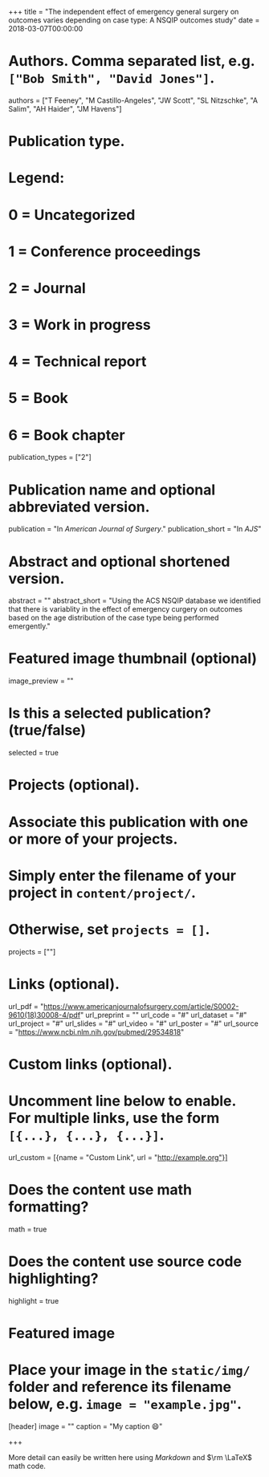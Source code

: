 +++
title = "The independent effect of emergency general surgery on outcomes varies depending
on case type: A NSQIP outcomes study"
date = 2018-03-07T00:00:00

# Authors. Comma separated list, e.g. `["Bob Smith", "David Jones"]`.
authors = ["T Feeney", "M Castillo-Angeles", "JW Scott", "SL Nitzschke", "A Salim", "AH Haider", "JM Havens"]

# Publication type.
# Legend:
# 0 = Uncategorized
# 1 = Conference proceedings
# 2 = Journal
# 3 = Work in progress
# 4 = Technical report
# 5 = Book
# 6 = Book chapter
publication_types = ["2"]

# Publication name and optional abbreviated version.
publication = "In *American Journal of Surgery*."
publication_short = "In *AJS*"

# Abstract and optional shortened version.
abstract = ""
abstract_short = "Using the ACS NSQIP database we identified that there is variablity in the effect of emergency curgery on outcomes based on the age distribution of the case type being performed emergently."

# Featured image thumbnail (optional)
image_preview = ""

# Is this a selected publication? (true/false)
selected = true

# Projects (optional).
#   Associate this publication with one or more of your projects.
#   Simply enter the filename of your project in `content/project/`.
#   Otherwise, set `projects = []`.
projects = [""]

# Links (optional).
url_pdf = "https://www.americanjournalofsurgery.com/article/S0002-9610(18)30008-4/pdf"
url_preprint = ""
url_code = "#"
url_dataset = "#"
url_project = "#"
url_slides = "#"
url_video = "#"
url_poster = "#"
url_source = "https://www.ncbi.nlm.nih.gov/pubmed/29534818"

# Custom links (optional).
#   Uncomment line below to enable. For multiple links, use the form `[{...}, {...}, {...}]`.
url_custom = [{name = "Custom Link", url = "http://example.org"}]

# Does the content use math formatting?
math = true

# Does the content use source code highlighting?
highlight = true

# Featured image
# Place your image in the `static/img/` folder and reference its filename below, e.g. `image = "example.jpg"`.
[header]
image = ""
caption = "My caption :smile:"

+++

More detail can easily be written here using *Markdown* and $\rm \LaTeX$ math code.
